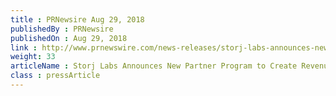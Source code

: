 ```yaml
---
title : PRNewsire Aug 29, 2018
publishedBy : PRNewsire
publishedOn : Aug 29, 2018
link : http://www.prnewswire.com/news-releases/storj-labs-announces-new-partner-program-to-create-revenue-opportunities-for-open-source-projects-and-companies-300703922.html?tc=eml_cleartime
weight: 33
articleName : Storj Labs Announces New Partner Program to Create Revenue Opportunities for Open Source Projects and Companies
class : pressArticle
---
```

